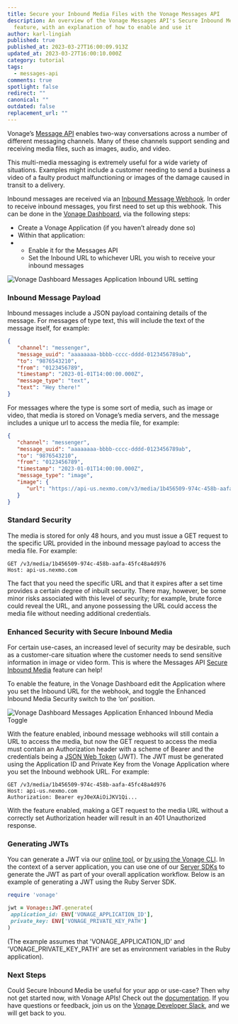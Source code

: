 ```yaml
---
title: Secure your Inbound Media Files with the Vonage Messages API
description: An overview of the Vonage Messages API's Secure Inbound Media
  feature, with an explanation of how to enable and use it
author: karl-lingiah
published: true
published_at: 2023-03-27T16:00:09.913Z
updated_at: 2023-03-27T16:00:10.000Z
category: tutorial
tags:
  - messages-api
comments: true
spotlight: false
redirect: ""
canonical: ""
outdated: false
replacement_url: ""
---
```

Vonage’s [Message API](https://developer.vonage.com/en/messages/overview) enables two-way conversations across a number of different messaging channels. Many of these channels support sending and receiving media files, such as images, audio, and video.

This multi-media messaging is extremely useful for a wide variety of situations. Examples might include a customer needing to send a business a video of a faulty product malfunctioning or images of the damage caused in transit to a delivery.

Inbound messages are received via an [Inbound Message Webhook](https://developer.vonage.com/en/api/messages-olympus#inbound-message). In order to receive inbound messages, you first need to set up this webhook. This can be done in the [Vonage Dashboard](https://dashboard.nexmo.com/), via the following steps:

* Create a Vonage Application (if you haven’t already done so)
* Within that application:
* * Enable it for the Messages API
  * Set the Inbound URL to whichever URL you wish to receive your inbound messages

![Vonage Dashboard Messages Application Inbound URL setting](/content/blog/secure-your-inbound-media-files-with-the-vonage-messages-api/messages-api-inbound-url.png "Vonage Dashboard Messages Application Inbound URL setting")

### Inbound Message Payload

Inbound messages include a JSON payload containing details of the message. For messages of type text, this will include the text of the message itself, for example:

```json
{
   "channel": "messenger",
   "message_uuid": "aaaaaaaa-bbbb-cccc-dddd-0123456789ab",
   "to": "9876543210",
   "from": "0123456789",
   "timestamp": "2023-01-01T14:00:00.000Z",
   "message_type": "text",
   "text": "Hey there!"
}
```

For messages where the type is some sort of media, such as image or video, that media is stored on Vonage’s media servers, and the message includes a unique url to access the media file, for example: 

```json
{
   "channel": "messenger",
   "message_uuid": "aaaaaaaa-bbbb-cccc-dddd-0123456789ab",
   "to": "9876543210",
   "from": "0123456789",
   "timestamp": "2023-01-01T14:00:00.000Z",
   "message_type": "image",
   "image": {
      "url": "https://api-us.nexmo.com/v3/media/1b456509-974c-458b-aafa-45fc48a4d976"
   }
}
```

### Standard Security

The media is stored for only 48 hours, and you must issue a GET request to the specific URL provided in the inbound message payload to access the media file. For example:

```
GET /v3/media/1b456509-974c-458b-aafa-45fc48a4d976
Host: api-us.nexmo.com
```

The fact that you need the specific URL and that it expires after a set time provides a certain degree of inbuilt security. There may, however, be some minor risks associated with this level of security; for example, brute force could reveal the URL, and anyone possessing the URL could access the media file without needing additional credentials.

### Enhanced Security with Secure Inbound Media

For certain use-cases, an increased level of security may be desirable, such as a customer-care situation where the customer needs to send sensitive information in image or video form. This is where the Messages API [Secure Inbound Media](https://developer.vonage.com/en/messages/concepts/secure-inbound-media) feature can help!

To enable the feature, in the Vonage Dashboard edit the Application where you set the Inbound URL for the webhook, and toggle the Enhanced Inbound Media Security switch to the ‘on’ position.

![Vonage Dashboard Messages Application Enhanced Inbound Media Toggle](/content/blog/secure-your-inbound-media-files-with-the-vonage-messages-api/enhanced-inbound-media-toggle.png "Vonage Dashboard Messages Application Enhanced Inbound Media Toggle")

With the feature enabled, inbound message webhooks will still contain a URL to access the media, but now the GET request to access the media must contain an Authorization header with a scheme of Bearer and the credentials being a [JSON Web Token](https://developer.vonage.com/en/getting-started/concepts/authentication#json-web-tokens) (JWT). The JWT must be generated using the Application ID and Private Key from the Vonage Application where you set the Inbound webhook URL. For example:

```
GET /v3/media/1b456509-974c-458b-aafa-45fc48a4d976
Host: api-us.nexmo.com
Authorization: Bearer eyJ0eXAiOiJKV1Qi...
```

With the feature enabled, making a GET request to the media URL without a correctly set Authorization header will result in an 401 Unauthorized response.

### Generating JWTs

You can generate a JWT via our [online tool](https://developer.vonage.com/en/jwt), or [by using the Vonage CLI](https://developer.vonage.com/en/getting-started/concepts/authentication#using-the-vonage-cli-to-generate-jwts). In the context of a server application, you can use one of our [Server SDKs](https://developer.vonage.com/en/tools) to generate the JWT as part of your overall application workflow. Below is an example of generating a JWT using the Ruby Server SDK.

```ruby
require 'vonage'

jwt = Vonage::JWT.generate(
 application_id: ENV['VONAGE_APPLICATION_ID'],
 private_key: ENV['VONAGE_PRIVATE_KEY_PATH']
)
```

(The example assumes that 'VONAGE_APPLICATION_ID' and 'VONAGE_PRIVATE_KEY_PATH' are set as environment variables in the Ruby application).

### Next Steps

Could Secure Inbound Media be useful for your app or use-case? Then why not get started now, with Vonage APIs! Check out the [documentation](https://developer.vonage.com/en/documentation). If you have questions or feedback, join us on the [Vonage Developer Slack](https://developer.vonage.com/community/slack), and we will get back to you.